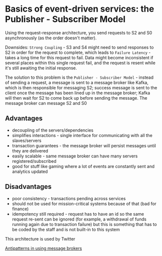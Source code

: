 # Basics of event-driven services: the Publisher - Subscriber Model

Using the request-response architecture, you send requests to S2 and S0 asynchronously (as the order doesn't matter).

Downsides: `Strong Coupling` - S3 and S4 might need to send responses to S2 in order for the request to complete, which leads to `Failure Latency` - takes a long time for this request to fail. Data might become inconsistent if several places within this single request fail, and the request is resent while it's still awaiting the initial response.

The solution to this problem is the `Publisher - Subscriber Model` - instead of sending a request, a message is sent to a message broker like Kafka, which is then responsible for messaging S2; success message is sent to the client once the message has been lined up in the message broker; Kafka will then wait for S2 to come back up before sending the message. The message broker can message S2 and S0

## Advantages

- decoupling of the servers/dependencies
- simplifies interactions - single interface for communicating with all the slaves/servers
- transaction guarantees - the message broker will persist messages until they are delivered
- easily scalable - same message broker can have many servers registered/subscribed
- good for stuff like gaming where a lot of events are constantly sent and analytics updated

## Disadvantages

- poor consistency - transactions pending across services
- should not be used for mission-critical systems because of that (bad for finance)
- idempotency still required - request has to have an id so the same request re-sent can be ignored (for example, a withdrawal of funds running again due to transaction failure) but this is something that has to be coded by the staff and is not built-in to this system

This architecture is used by Twitter

[Antipatterns in using message brokers](antipatterns.md)
